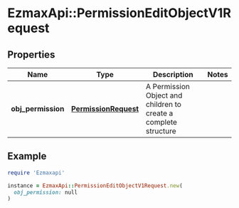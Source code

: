 # EzmaxApi::PermissionEditObjectV1Request

## Properties

| Name | Type | Description | Notes |
| ---- | ---- | ----------- | ----- |
| **obj_permission** | [**PermissionRequest**](PermissionRequest.md) | A Permission Object and children to create a complete structure |  |

## Example

```ruby
require 'Ezmaxapi'

instance = EzmaxApi::PermissionEditObjectV1Request.new(
  obj_permission: null
)
```

